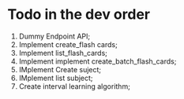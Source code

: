 # Todo in the dev order


1. Dummy Endpoint API;
2. Implement create_flash cards;
3. Implement list_flash_cards;
4. Implement implement create_batch_flash_cards;
5. IMplement Create suject;
6. IMplement list subject;
7. Create interval learning algorithm;